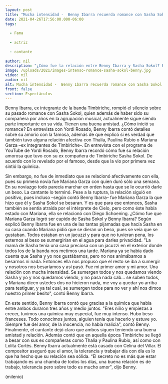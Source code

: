 ```yaml
---
layout: post
title: "Mucha intensidad -  Benny Ibarra recuerda romance con Sasha Sokol en su paso por Timbiriche"
date: 2021-04-26T17:56:00.000-06:00
tags:
  
  - Fama
  
  - actriz
  
  - cantante
  
author: nil
description: "¿Cómo fue la relación entre Benny Ibarra y Sasha Sokol? El ex Timbiriche rompió el silencio sobre este romance y explicó cómo fue que duraron más de tres años. Además contó su pasado con otras ex integrantes de la banda musical."
image: /uploads/2021/images-intenso-romance-sasha-sokol-benny.jpg
video: nil
audio: nil
alt: Mucha intensidad -  Benny Ibarra recuerda romance con Sasha Sokol en su paso por Timbiriche
front: false
section: Espectáculos
---
```


Benny Ibarra, ex integrante de la banda Timbiriche, rompió el silencio sobre su pasado romance con Sasha Sokol, quien además de haber sido su compañera por años en la agrupación musical, actualmente sigue siendo parte importante en su vida. Tienen una buena amistad. ¿Cómo inició su romance? En entrevista con Yordi Rosado, Benny Ibarra contó detalles sobre su amorío con la famosa, además de que explicó si es verdad que también tuvo alguna relación afectiva con Thalía, Paulina Rubio o Mariana Garza –ex integrantes de Timbiriche–. En entrevista con el programa de YouTube de Yordi Rosado, Benny Ibarra recordó cómo fue su relación amorosa que tuvo con su ex compañera de Timbiriche Sasha Sokol. De acuerdo con lo revelado por el famoso, desde que la vio por primera vez sintió la química.

Sin embargo, no fue de inmediato que se relacionó afectivamente con ella, pues su primera novia fue Mariana Garza con quien duró sólo una semana. En su noviazgo todo parecía marchar en orden hasta que se le ocurrió darle un beso. La cantante lo terminó. Pese a la ruptura, la relación siguió en positivo, pues incluso –según contó Benny Ibarra– fue Mariana Garza la que hizo que él y Sasha Sokol se besaran. Y es que para ese entonces, Sasha también se sentía atraída por el intérprete de Cielo, pero como éste había estado con Mariana, ella se relacionó con Diego Schoening. ¿Cómo fue que Mariana Garza logró ser cupido de Sasha Sokol y Benny Ibarra? Según explicó Benny Ibarra fue en una de las tantas pijamadas que hacía Sasha en su casa cuando Mariana pidió que se dieran un beso, pues se veía que se gustaban. 
Todos estaban en un jacuzzi y para que no tuvieran pena, los externos al beso se sumergirían en el agua para darles privacidad. "La mamá de Sasha tenía una casa preciosa con un jacuzzi en el exterior donde todos los de la banda nos metimos una tarde. Mariana ya se había dado cuenta que Sasha y yo nos gustábamos, pero no nos animábamos a besarnos ni nada. Entonces ella nos propuso que el resto se iba a sumergir y nosotros nos besaríamos y así pasó. Fue mi primer amor y mi amor. Una relación con mucha intensidad. Se sumergen todos y nos quedamos viendo Sasha y yo y nos quedamos viendo, y no pasa nada cab… se suben todos, y Mariana dicen ustedes dos no hicieron nada, me voy a quedar yo arriba para testiguar, y ya tal cual, se sumergen todos para no ver y ahí nos dimos nuestro primer besito", contó Benny Ibarra. 

En este sentido, Benny Ibarra contó que gracias a la química que había entre ambos duraron tres años y medio juntos. "Eres niño y empiezas a crecer, tuvimos una química muy especial, fue muy intenso. Hubo beso franceses. Todo conocimos juntos, alguien tenía que hacerlo y estuve yo. Siempre fue del amor, de la inocencia, no había malicia", contó Benny. Finalmente, el cantante dejó claro que ambos siguen teniendo una buena amistad y relación. Además contó que en aquella época Timbiriche se llegó a besar con sus ex compañeras como Thalía y Paulina Rubio, así como con Lolita Cortés. Benny Ibarra actualmente está casado con Celina del Villar. El compositor aseguró que el amor, la tolerancia y trabajar día con día es lo que ha hecho que su relación sea sólida. 
“El secreto no es más que estar trabajando es una chamba de todos los días, una buena relación es de trabajo, tolerancia pero sobre todo es mucho amor", dijo Benny. 

(milenio)
